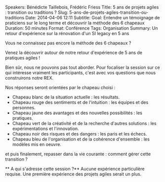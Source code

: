 Speakers: Bénédicte Taillebois, Frédéric Friess
Title: 5 ans de projets agiles : transition ou traditions ? 
Slug: 5-ans-de-projets-agiles-transition-ou-traditions
Date: 2014-04-06 12:11
Subtitle: 
Goal: Entendre un témoignage de praticiens sur le long terme et découvrir la méthode des 6 chapeaux
Duration: 50 minutes
Format: Conférence
Tags: Organisation
Summary: Un retour d'expérience sur la rénovation d'un SI legacy en 5 ans


Vous ne connaissez pas encore la méthode des 6 chapeaux ?

Venez la découvrir autour de notre retour d'expérience de 5 ans de pratiques agiles !

Bien sûr, nous ne pouvons pas tout aborder. Pour focaliser la session sur ce qui intéresse vraiment les participants, c'est avec vos questions que nous construirons notre REX.

Nos réponses seront orientées par le chapeau choisi :
- Chapeau blanc de la situation actuelle : les résultats. 
- Chapeau rouge des sentiments et de l'intuition : les équipes et des personnes. 
- Chapeau jaune des avantages et des nouvelles possibilités : les pratiques. 
- Chapeau vert de la créativité et de la recherche d'autres solutions : les expérimentations et l'innovation. 
- Chapeau noir des risques et des dangers : les paris et les échecs. 
- Chapeau bleu de l'organisation et de la cohérence d'ensemble : les modèles mis en oeuvre.

et puis finalement, repasser dans la vie courante : comment gérer cette transition ?


** A qui s'adresse cette session ?**
Aucune expérience particulière requise. Une première expérience des projets agiles serait un plus.


